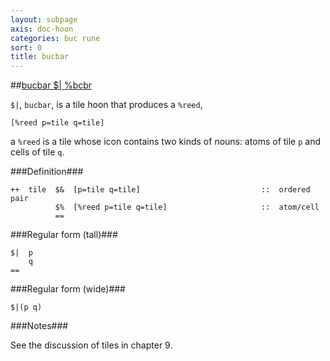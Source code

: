 ```yaml
---
layout: subpage
axis: doc-hoon
categories: buc rune
sort: 0
title: bucbar
---
```


##[bucbar $| %bcbr](#bcbr)

`$|`, `bucbar`, is a tile hoon that produces a `%reed`,  

    [%reed p=tile q=tile]

a `%reed` is a tile whose icon contains two kinds of nouns: atoms of tile `p` and cells of tile `q`.

###Definition###

    ++  tile  $&  [p=tile q=tile]                           ::  ordered pair
              $%  [%reed p=tile q=tile]                     ::  atom/cell
              ==

###Regular form (tall)###

    $|  p
        q
    ==

###Regular form (wide)###

    $|(p q)

###Notes###

See the discussion of tiles in chapter 9.
